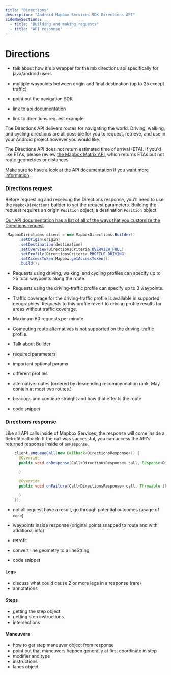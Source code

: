 ```yaml
---
title: "Directions"
description: "Android Mapbox Services SDK Directions API"
sideNavSections:
  - title: "Building and making requests"
  - title: "API response"
---
```


# Directions

- talk about how it's a wrapper for the mb directions api specifically for java/android users
- multiple waypoints between origin and final destination (up to 25 except traffic)
- point out the navigation SDK
- link to api documentation

- link to directions request example

The Directions API delivers routes for navigating the world. Driving, walking, and cycling directions are all possible for you to request, retrieve, and use in your Android project however you would like.



The Directions API does not return estimated time of arrival (ETA). If you'd like ETAs, please review [the Mapbox Matrix API](https://www.mapbox.com/android-docs/mapbox-services/overview/directions-matrix/), which returns ETAs but not route geometries or distances.

Make sure to have a look at the API documentation if you want [more information](https://www.mapbox.com/api-documentation/#directions).



### Directions request

Before requesting and receiving the Directions response, you'll need to use the `MapboxDirections` builder to set the request parameters. Building the request requires an origin `Position` object, a destination `Position` object.

[Our API documentation has a list of all of the ways that you customize the Directions request](https://www.mapbox.com/android-docs/api/mapbox-java/libjava-services/2.2.1/com/mapbox/services/api/directions/v5/DirectionsCriteria.html)

```java
 MapboxDirections client = new MapboxDirections.Builder()
      .setOrigin(origin)
      .setDestination(destination)
      .setOverview(DirectionsCriteria.OVERVIEW_FULL)
      .setProfile(DirectionsCriteria.PROFILE_DRIVING)
      .setAccessToken(Mapbox.getAccessToken())
      .build();
```

- Requests using driving, walking, and cycling profiles can specify up to 25 total waypoints along the route.
- Requests using the driving-traffic profile can specify up to 3 waypoints.

- Traffic coverage for the driving-traffic profile is available in supported geographies. Requests to this profile revert to driving profile results for areas without traffic coverage.
- Maximum 60 requests per minute
- Computing route alternatives is not supported on the driving-traffic profile.

- Talk about Builder
- required parameters
- important optional params
- different profiles
- alternative routes (ordered by descending recommendation rank. May contain at most two routes.)
- bearings and continue straight and how that effects the route

- code snippet

### Directions response

Like all API calls inside of Mapbox Services, the response will come inside a Retrofit callback. If the call was successful, you can access the API's returned response inside of `onResponse`.

```java
    client.enqueueCall(new Callback<DirectionsResponse>() {
      @Override
      public void onResponse(Call<DirectionsResponse> call, Response<DirectionsResponse> response) {
       
      }

      @Override
      public void onFailure(Call<DirectionsResponse> call, Throwable throwable) {

      }
    });
```

- not all request have a result, go through potential outcomes (usage of `code`)
- waypoints inside response (original points snapped to route and with additional info)
- retrofit
- convert line geometry to a lineString

- code snippet

#### Legs

- discuss what could cause 2 or more legs in a response (rare)
- annotations

#### Steps

- getting the step object
- getting step instructions
- intersections


#### Maneuvers

- how to get step maneuver object from response
- point out that maneuvers happen generally at first coordinate in step
- modifier and type
- instructions
- lanes object
